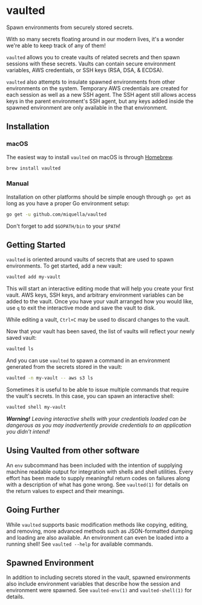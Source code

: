 vaulted
=======

Spawn environments from securely stored secrets.

With so many secrets floating around in our modern lives, it's a wonder we're
able to keep track of any of them!

`vaulted` allows you to create vaults of related secrets and then spawn
sessions with these secrets. Vaults can contain secure environment
variables, AWS credentials, or SSH keys (RSA, DSA, & ECDSA).

`vaulted` also attempts to insulate spawned environments from other
environments on the system. Temporary AWS credentials are created for each
session as well as a new SSH agent. The SSH agent still allows access keys in
the parent environment's SSH agent, but any keys added inside the spawned
environment are only available in the that environment.

Installation
------------

### macOS

The easiest way to install `vaulted` on macOS is through
[Homebrew](http://brew.sh/).

```sh
brew install vaulted
```

### Manual

Installation on other platforms should be simple enough through `go get` as
long as you have a proper Go environment setup:

```sh
go get -u github.com/miquella/vaulted
```

Don't forget to add `$GOPATH/bin` to your `$PATH`!

Getting Started
---------------

`vaulted` is oriented around vaults of secrets that are used to spawn
environments. To get started, add a new vault:

```sh
vaulted add my-vault
```

This will start an interactive editing mode that will help you create your
first vault. AWS keys, SSH keys, and arbitrary environment variables can be
added to the vault. Once you have your vault arranged how you would like, use
`q` to exit the interactive mode and save the vault to disk.

While editing a vault, `Ctrl+C` may be used to discard changes to the
vault.

Now that your vault has been saved, the list of vaults will reflect your newly
saved vault:

```sh
vaulted ls
```

And you can use `vaulted` to spawn a command in an environment generated from
the secrets stored in the vault:

```sh
vaulted -n my-vault -- aws s3 ls
```

Sometimes it is useful to be able to issue multiple commands that require the
vault's secrets. In this case, you can spawn an interactive shell:

```sh
vaulted shell my-vault
```

_**Warning!** Leaving interactive shells with your credentials loaded can be
dangerous as you may inadvertently provide credentials to an application you
didn't intend!_

Using Vaulted from other software
---------------------------------
An `env` subcommand has been included with the intention of supplying machine
readable output for integration with shells and shell utilities. Every effort
has been made to supply meaningful return codes on failures along with a
description of what has gone wrong. See `vaulted(1)` for details on the return
values to expect and their meanings.


Going Further
-------------

While `vaulted` supports basic modification methods like copying, editing, and
removing, more advanced methods such as JSON-formatted dumping and loading are
also available. An environment can even be loaded into a running shell! See
`vaulted --help` for available commands.

Spawned Environment
-------------------

In addition to including secrets stored in the vault, spawned environments also
include environment variables that describe how the session and environment
were spawned. See `vaulted-env(1)` and `vaulted-shell(1)` for details.
